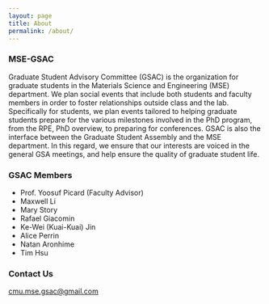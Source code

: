 ```yaml
---
layout: page
title: About
permalink: /about/
---
```


### MSE-GSAC

Graduate Student Advisory Committee (GSAC) is the organization for graduate students in the Materials Science and Engineering (MSE) department. We plan social events that include both students and faculty members in order to foster relationships outside class and the lab. Specifically for students, we plan events tailored to helping graduate students prepare for the various milestones involved in the PhD program, from the RPE, PhD overview, to preparing for conferences. GSAC is also the interface between the Graduate Student Assembly and the MSE department. In this regard, we ensure that our interests are voiced in the general GSA meetings, and help ensure the quality of graduate student life.

### GSAC Members

- Prof. Yoosuf Picard (Faculty Advisor)
- Maxwell Li
- Mary Story
- Rafael Giacomin
- Ke-Wei (Kuai-Kuai) Jin
- Alice Perrin
- Natan Aronhime
- Tim Hsu

### Contact Us

[cmu.mse.gsac@gmail.com](mailto:cmu.mse.gsac@gmail.com)
